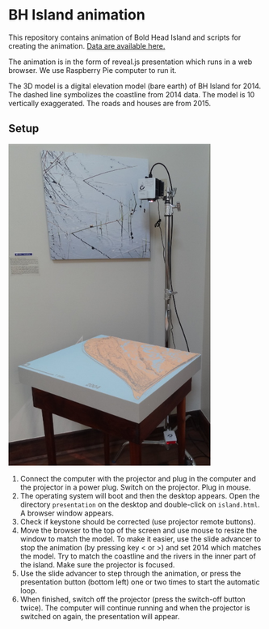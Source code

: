 # BH Island animation
This repository contains animation of Bold Head Island and scripts for creating the animation. 
[Data are available here.](http://fatra.cnr.ncsu.edu/baldhead/BH_Island.zip)

The animation is in the form of reveal.js presentation which runs in a web browser. We use Raspberry Pie computer to run it.

The 3D model is a digital elevation model (bare earth) of BH Island for 2014. The dashed line symbolizes the coastline from 2014 data. The model is 10 vertically exaggerated. The roads and houses are from 2015.

## Setup
<img src=img/setup.JPG width=400/>

1. Connect the computer with the projector and plug in the computer and the projector in a power plug. Switch on the projector. Plug in mouse.
2. The operating system will boot and then the desktop appears. Open the directory `presentation` on the desktop and double-click on `island.html`. A browser window appears.
3. Check if keystone should be corrected (use projector remote buttons).
3. Move the browser to the top of the screen and use mouse to resize the window to match the model. To make it easier, use the slide advancer to stop the animation (by pressing key < or >) and set 2014 which matches the model. Try to match the coastline and the rivers in the inner part of the island. Make sure the projector is focused.
4. Use the slide advancer to step through the animation, or press the presentation button (bottom left) one or two times to start the automatic loop.
5. When finished, switch off the projector (press the switch-off button twice). The computer will continue running and when the projector is switched on again, the presentation will appear.


